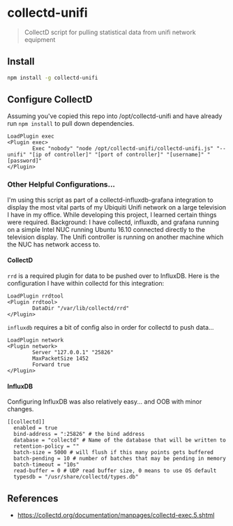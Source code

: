 # collectd-unifi
> CollectD script for pulling statistical data from unifi network equipment

## Install

``` sh
npm install -g collectd-unifi
```

## Configure CollectD
Assuming you've copied this repo into /opt/collectd-unifi and have already run `npm install` to pull down dependencies.

```
LoadPlugin exec
<Plugin exec>
        Exec "nobody" "node /opt/collectd-unifi/collectd-unifi.js" "--unifi" "[ip of controller]" "[port of controller]" "[username]" "[password]"
</Plugin>
```

### Other Helpful Configurations...
I'm using this script as part of a collectd-influxdb-grafana integration to display the most vital parts of my Ubiquiti Unifi network
on a large television I have in my office.  While developing this project, I learned certain things were required.
Background:  I have collectd, influxdb, and grafana running on a simple Intel NUC running Ubuntu 16.10 connected directly to the
television display.  The Unifi controller is running on another machine which the NUC has network access to.

#### CollectD
`rrd` is a required plugin for data to be pushed over to InfluxDB.  Here is the configuration I have within collectd for this integration:
```
LoadPlugin rrdtool
<Plugin rrdtool>
        DataDir "/var/lib/collectd/rrd"
</Plugin>
```

`influxdb` requires a bit of config also in order for collectd to push data...
```
LoadPlugin network
<Plugin network>
        Server "127.0.0.1" "25826"
        MaxPacketSize 1452
        Forward true
</Plugin>
```

#### InfluxDB
Configuring InfluxDB was also relatively easy... and OOB with minor changes.
```
[[collectd]]
  enabled = true
  bind-address = ":25826" # the bind address
  database = "collectd" # Name of the database that will be written to
  retention-policy = ""
  batch-size = 5000 # will flush if this many points gets buffered
  batch-pending = 10 # number of batches that may be pending in memory
  batch-timeout = "10s"
  read-buffer = 0 # UDP read buffer size, 0 means to use OS default
  typesdb = "/usr/share/collectd/types.db"
```


## References
- https://collectd.org/documentation/manpages/collectd-exec.5.shtml

